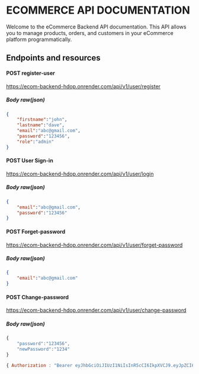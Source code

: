 # ECOMMERCE API DOCUMENTATION

Welcome to the eCommerce Backend API documentation. This API allows you to manage products, orders, and customers in your eCommerce platform programmatically.

## Endpoints and resources

#### POST register-user

https://ecom-backend-hdop.onrender.com/api/v1/user/register

##### Body raw(json)

```JSON
{
    "firstname":"john",
    "lastname":"dave",
    "email":"abc@gmail.com",
    "password":"123456",
    "role":"admin"
}
```

#### POST User Sign-in

https://ecom-backend-hdop.onrender.com/api/v1/user/login

##### Body raw(json)

```JSON
{
    "email":"abc@gmail.com",
    "password":"123456"
}
```


#### POST  Forget-password

https://ecom-backend-hdop.onrender.com/api/v1/user/forget-password

##### Body raw(json)

```JSON
{
    "email":"abc@gmail.com"
}
```

#### POST  Change-password

https://ecom-backend-hdop.onrender.com/api/v1/user/change-password

##### Body raw(json)

```javascript  Body
{
    "password":"123456",
    "newPassword":"1234"
}
```
```javascript Header
{ Authorization : "Bearer eyJhbGciOiJIUzI1NiIsInR5cCI6IkpXVCJ9.eyJpZCI6IjY1ZjgzZGFlYTliNjMyMzdhYTg2OTk2NyIsIm5hbWUiOiJzYW1pa3NoYSIsInJvbGUiOiJidXllciIsImVtYWlsIjoic2FtaWtzaGExM0BnbWFpbC5jb20iLCJleHAiOjE3MTE0NDI4ODksImlhdCI6MTcxMTQzOTI4OX0.xluWu86HSvJlhBYKgTGPXWU3ASIGdVOOsC2MPtNkQw8"}
```





   

    

